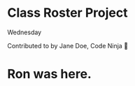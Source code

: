 # Class Roster Project

Wednesday

Contributed to by Jane Doe, Code Ninja :metal: 

# Ron was here.
